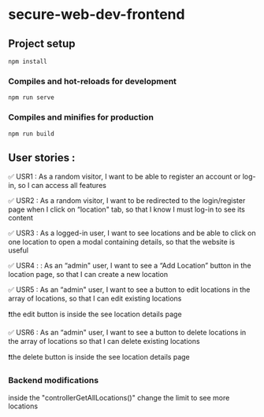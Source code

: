 # secure-web-dev-frontend

## Project setup
```
npm install
```

### Compiles and hot-reloads for development
```
npm run serve
```

### Compiles and minifies for production
```
npm run build
```

## User stories :

✅ USR1 : As a random visitor, I want to be able to register an account or log-in, so I can
access all features

✅ USR2 : As a random visitor, I want to be redirected to the login/register page when I click on
“location" tab, so that I know I must log-in to see its content

✅ USR3 : As a logged-in user, I want to see locations and be able to click on one location to
open a modal containing details, so that the website is useful

✅ USR4 : : As an “admin" user, I want to see a “Add Location” button in the location page, so
that I can create a new location

✅ USR5 : As an “admin" user, I want to see a button to edit locations in the array of locations,
so that I can edit existing locations

❗️the edit button is inside the see location details page

✅ USR6 : As an “admin" user, I want to see a button to delete locations in the array of
locations so that I can delete existing locations

❗️the delete button is inside the see location details page

### Backend modifications 
inside the "controllerGetAllLocations()" change the limit to see more locations 